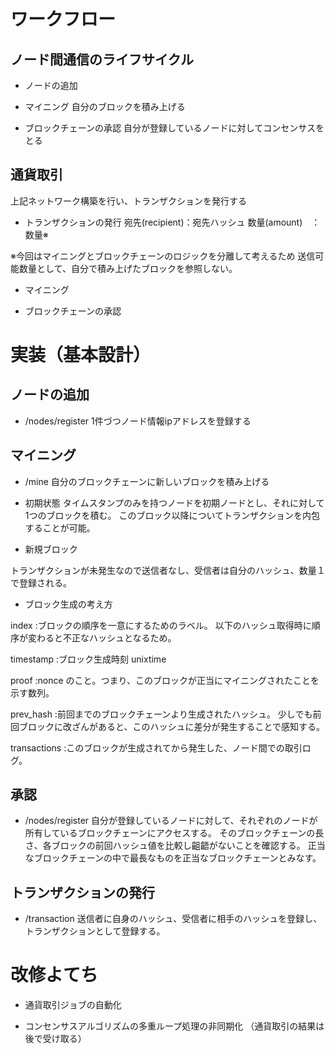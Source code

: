 
# ワークフロー
## ノード間通信のライフサイクル
- ノードの追加

- マイニング
自分のブロックを積み上げる

- ブロックチェーンの承認
自分が登録しているノードに対してコンセンサスをとる

## 通貨取引
上記ネットワーク構築を行い、トランザクションを発行する

- トランザクションの発行
宛先(recipient)：宛先ハッシュ
数量(amount)　：数量※

※今回はマイニングとブロックチェーンのロジックを分離して考えるため
送信可能数量として、自分で積み上げたブロックを参照しない。

- マイニング

- ブロックチェーンの承認


# 実装（基本設計）

## ノードの追加
- /nodes/register
1件づつノード情報ipアドレスを登録する

## マイニング
- /mine
自分のブロックチェーンに新しいブロックを積み上げる

- 初期状態
タイムスタンプのみを持つノードを初期ノードとし、それに対して1つのブロックを積む。
このブロック以降についてトランザクションを内包することが可能。

- 新規ブロック

トランザクションが未発生なので送信者なし、受信者は自分のハッシュ、数量１で登録される。

- ブロック生成の考え方

index :ブロックの順序を一意にするためのラベル。
以下のハッシュ取得時に順序が変わると不正なハッシュとなるため。

timestamp :ブロック生成時刻 unixtime

proof :nonce のこと。つまり、このブロックが正当にマイニングされたことを示す数列。

prev_hash :前回までのブロックチェーンより生成されたハッシュ。
少しでも前回ブロックに改ざんがあると、このハッシュに差分が発生することで感知する。

transactions :このブロックが生成されてから発生した、ノード間での取引ログ。

## 承認
- /nodes/register
自分が登録しているノードに対して、それぞれのノードが所有しているブロックチェーンにアクセスする。
そのブロックチェーンの長さ、各ブロックの前回ハッシュ値を比較し齟齬がないことを確認する。
正当なブロックチェーンの中で最長なものを正当なブロックチェーンとみなす。

## トランザクションの発行
- /transaction
送信者に自身のハッシュ、受信者に相手のハッシュを登録し、トランザクションとして登録する。

# 改修よてち
- 通貨取引ジョブの自動化

- コンセンサスアルゴリズムの多重ループ処理の非同期化
（通貨取引の結果は後で受け取る）
